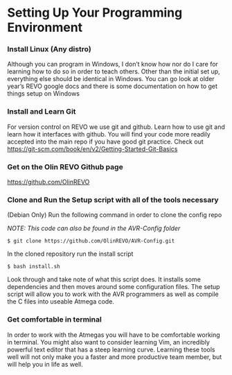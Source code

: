 
# Setting Up Your Programming Environment

### Install Linux (Any distro)
Although you can program in Windows, I don’t know how nor do I care for learning how to do so in order to teach others. Other than the initial set up, everything else should be identical in Windows. You can go look at older year’s REVO google docs and there is some documentation on how to get things setup on Windows

### Install and Learn Git
For version control on REVO we use git and github. Learn how to use git and learn how it interfaces with github. You will find your code more readily accepted into the main repo if you have good git practice.
Check out https://git-scm.com/book/en/v2/Getting-Started-Git-Basics 

### Get on the Olin REVO Github page
https://github.com/OlinREVO

### Clone and Run the Setup script with all of the tools necessary
(Debian Only)
Run the following command in order to clone the config repo

*NOTE: This code can also be found in the AVR-Config folder*

```
$ git clone https://github.com/OlinREVO/AVR-Config.git
```

In the cloned repository run the install script

```
$ bash install.sh
```

Look through and take note of what this script does. It installs some dependencies and then moves around some configuration files. The setup script will allow you to work with the AVR programmers as well as compile the C files into useable Atmega code.

### Get comfortable in terminal
In order to work with the Atmegas you will have to be comfortable working in terminal. You might also want to consider learning Vim, an incredibly powerful text editor that has a steep learning curve. Learning these tools well will not only make you a faster and more productive team member, but will help you in life as well.
